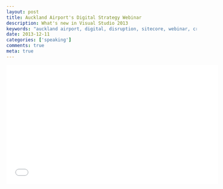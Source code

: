 ```yaml
---
layout: post
title: Auckland Airport's Digital Strategy Webinar
description: What's new in Visual Studio 2013
keywords: "auckland airport, digital, disruption, sitecore, webinar, crm, integration"
date: 2013-12-11
categories: ['speaking']
comments: true
meta: true
---
```

<div class="video-wrapper">
    <iframe width="560" height="315" src="//www.youtube.com/embed/IuYBsCIRjm4?start=1580" frameborder="0" allowfullscreen></iframe>
</div>

<script async class="speakerdeck-embed" data-id="a089aa4045010131bcfb2eca2fe91734" data-ratio="1.33333333333333" src="//speakerdeck.com/assets/embed.js"></script>
